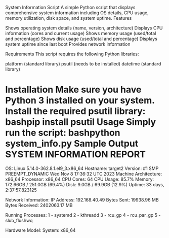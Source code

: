 System Information Script
A simple Python script that displays comprehensive system information including OS details, CPU usage, memory utilization, disk space, and system uptime.
Features

Shows operating system details (name, version, architecture)
Displays CPU information (cores and current usage)
Shows memory usage (used/total and percentage)
Shows disk usage (used/total and percentage)
Displays system uptime since last boot
Provides network information

Requirements
This script requires the following Python libraries:

platform (standard library)
psutil (needs to be installed)
datetime (standard library)

Installation
Make sure you have Python 3 installed on your system. Install the required psutil library:
bashpip install psutil
Usage
Simply run the script:
bashpython system_info.py
Sample Output
SYSTEM INFORMATION REPORT
=========================

OS: Linux 5.14.0-362.8.1.el9_3.x86_64 Hostname: target2 Version: #1 SMP PREEMPT_DYNAMIC Wed Nov 8 17:36:32 UTC 2023
Machine Architecture: x86_64 Processor: x86_64
CPU Cores: 64 CPU Usage: 85.7%
Memory: 172.66GB / 251.0GB (69.4%)
Disk: 9.0GB / 69.9GB (12.9%)
Uptime: 33 days, 2:37:57.823125

Network Information: IP Address: 192.168.40.49
Bytes Sent: 19938.96 MB
Bytes Received: 2402063.17 MB

Running Processes: 1 - systemd 2 - kthreadd 3 - rcu_gp 4 - rcu_par_gp 5 - slub_flushwq

Hardware Model: System: x86_64
